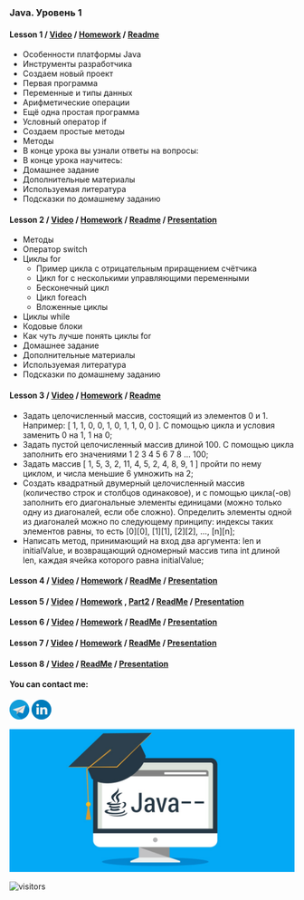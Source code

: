 ### Java. Уровень 1

#### Lesson 1 / [Video](https://www.youtube.com/watch?v=2imszjDxfC0) / [Homework](https://github.com/Mybono/java_lvl_1/blob/main/hw1.java) / [Readme](https://docs.google.com/document/d/1ANRkOZqy0T92fmQBlNbbASjrshP1u_Xc7bIJz4Y8GiA/)
- Особенности платформы Java
- Инструменты разработчика
- Создаем новый проект
- Первая программа
- Переменные и типы данных
- Арифметические операции
- Ещё одна простая программа
- Условный оператор if
- Создаем простые методы
- Методы
- В конце урока вы узнали ответы на вопросы:
- В конце урока научитесь:
- Домашнее задание
- Дополнительные материалы
- Используемая литература
- Подсказки по домашнему заданию
#### Lesson 2 / [Video](https://youtu.be/TPeNezZ3QzY) / [Homework](https://github.com/Mybono/java_lvl_1/blob/main/hw2.java) / [Readme](https://docs.google.com/document/d/1hrkVlbK2qvua6d_TkWSHk9ComBBx1L1DRsWTzAsEuPo/edit) / [Presentation](https://docs.google.com/presentation/d/1sSV8NH4Gw98NXVMpnZiWZwQtoqqqvGgtfRvt--O7PpQ/edit?usp=sharing)
- Методы
- Оператор switch
- Циклы for
  - Пример цикла с отрицательным приращением счётчика
  - Цикл for с несколькими управляющими переменными
  - Бесконечный цикл
  - Цикл foreach
  - Вложенные циклы
- Циклы while
- Кодовые блоки
- Как чуть лучше понять циклы for
- Домашнее задание
- Дополнительные материалы
- Используемая литература
- Подсказки по домашнему заданию

#### Lesson 3 / [Video](https://youtu.be/sWTlp9SwoaM) / [Homework](https://github.com/Mybono/java_lvl_1/blob/main/hw3.java) / [Readme](https://docs.google.com/document/d/1goVNIwy_3cORIio9pP9vzSIJlnlfzm6dyaBXUWKItLM/edit)
  + Задать целочисленный массив, состоящий из элементов 0 и 1. Например: [ 1, 1, 0, 0, 1, 0, 1, 1, 0, 0 ]. С помощью цикла и условия заменить 0 на 1, 1 на 0;
  + Задать пустой целочисленный массив длиной 100. С помощью цикла заполнить его значениями 1 2 3 4 5 6 7 8 … 100; 
  + Задать массив [ 1, 5, 3, 2, 11, 4, 5, 2, 4, 8, 9, 1 ] пройти по нему циклом, и числа меньшие 6 умножить на 2;
  + Создать квадратный двумерный целочисленный массив (количество строк и столбцов одинаковое), и с помощью цикла(-ов) заполнить его диагональные элементы единицами (можно только одну из диагоналей, если обе сложно). Определить элементы одной из диагоналей можно по следующему принципу: индексы таких элементов равны, то есть [0][0], [1][1], [2][2], …, [n][n];
  + Написать метод, принимающий на вход два аргумента: len и initialValue, и возвращающий одномерный массив типа int длиной len, каждая ячейка которого равна initialValue;
#### Lesson 4 / [Video](https://youtu.be/wmiuHoFWwWc) / [Homework](https://github.com/Mybono/java_lvl_1/blob/main/TicTacToe.java)  / [ReadMe](https://docs.google.com/document/d/1rJGxhEnuk_JwNkSI506BbEr0SRdKwwJDnF3p4mvurUE/edit?usp=sharing) / [Presentation](https://docs.google.com/presentation/d/1qYDxZPe_mHiEojmlNsUvYLp-a-DMjWGdTka9H_vuHaQ/edit?usp=sharing)
#### Lesson 5 / [Video](https://youtu.be/j-YIYz9lNAE) / [Homework](https://github.com/Mybono/java_lvl_1/blob/main/Lesson5.java) , [Part2](https://github.com/Mybono/java_lvl_1/blob/main/Employee.java) / [ReadMe](https://docs.google.com/document/d/1tol4bns34jR254p7mX_nzYO-agOdhFrZMmdpexERepo/edit?usp=sharing) / [Presentation](https://docs.google.com/presentation/d/12N_AS_FNCcjqgoIljECM4sm6taXa-U1jMPBW41lU4E8/edit?usp=sharing)
#### Lesson 6 / [Video](https://youtu.be/CyQM0T0e_CY) / [Homework](https://github.com/Mybono/java_lvl_1/blob/main/Lesson6.java) / [ReadMe](https://docs.google.com/document/d/1KYDGonH5UjNvfS-KFOLdhHZ2-sHgAEziSHFqCMXk1S0/edit?usp=sharing) / [Presentation](https://docs.google.com/presentation/d/1hRwEHIhGQrvYIT6_nAjm0PRsrJ29VASXUP350_nPd6c/edit?usp=sharing)
#### Lesson 7 / [Video](https://youtu.be/nmQPASuW7LY) / [Homework](https://github.com/Mybono/java_lvl_1/blob/main/Lesson7.java) / [ReadMe](https://docs.google.com/document/d/1z23MeZTrO1ZzNaivjurRpeiTZZpS6n9OUSRP6LZXrdo/edit?usp=sharing) / [Presentation](https://docs.google.com/presentation/d/1Hf2BQVFFfZoCkN4RuWA3Nf-1GOS2f3QaecKPaFuIqMI/edit?usp=sharing)
#### Lesson 8 / [Video](https://youtu.be/JR4v8JCMRjE) / [ReadMe](https://docs.google.com/document/d/124sHX8VaWDKUmqVAyQjJtCiqjS9a_ngW4wqRh0mT8Xo/edit?usp=sharing) / [Presentation](https://docs.google.com/presentation/d/1y_OgcmqQxuIvP0zQHX2KimLmZZxS6Bs-66j3ob2Eh_c/edit?usp=sharing)



#### You can contact me:
[![telegram][logotelegram]][telegram]
[![linkedin][logolinkedin]][linkedin]

![](https://github.com/Mybono/Mybono/blob/main/assets/java%20wp.jpeg "wp")

![visitors](https://visitor-badge.glitch.me/badge?page_id=https://github.com/Mybono/java_lvl_1)


[telegram]: https://t.me/def4fun
[logotelegram]: https://github.com/Mybono/Mybono/blob/main/assets/telegran%2035%20px.png
[linkedin]: http://linkedin.com/def-say-hello
[logolinkedin]: https://github.com/Mybono/Mybono/blob/main/assets/linedin%2035px.png
[linkedin]: https://github.com/Mybono/Mybono/blob/main/assets/linkedin.png
